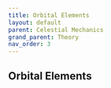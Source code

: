 ```yaml
---
title: Orbital Elements
layout: default
parent: Celestial Mechanics
grand_parent: Theory
nav_order: 3
---
```


## Orbital Elements
